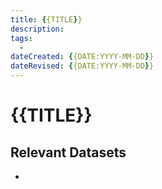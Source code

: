 ```yaml
---
title: {{TITLE}}
description: 
tags:
  - 
dateCreated: {{DATE:YYYY-MM-DD}}
dateRevised: {{DATE:YYYY-MM-DD}}
---
```

# {{TITLE}}
## Relevant Datasets
- 